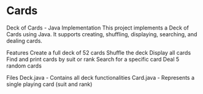 # Cards

Deck of Cards - Java Implementation
This project implements a Deck of Cards using Java. It supports creating, shuffling, displaying, searching, and dealing cards.


Features
Create a full deck of 52 cards
Shuffle the deck
Display all cards
Find and print cards by suit or rank
Search for a specific card
Deal 5 random cards


Files
Deck.java - Contains all deck functionalities
Card.java - Represents a single playing card (suit and rank)
